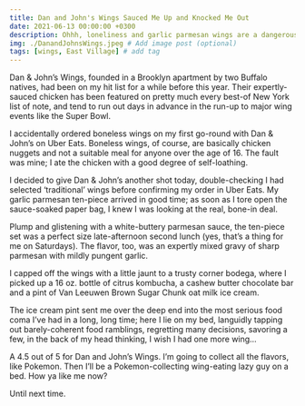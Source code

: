 ```yaml
---
title: Dan and John's Wings Sauced Me Up and Knocked Me Out
date: 2021-06-13 00:00:00 +0300
description: Ohhh, loneliness and garlic parmesan wings are a dangerous mix....
img: ./DanandJohnsWings.jpeg # Add image post (optional)
tags: [wings, East Village] # add tag
---
```


Dan & John’s Wings, founded in a Brooklyn apartment by two Buffalo natives, had been on my hit list for a while before this year. Their expertly-sauced chicken has been featured on pretty much every best-of New York list of note, and tend to run out days in advance in the run-up to major wing events like the Super Bowl.

I accidentally ordered boneless wings on my first go-round with Dan & John’s on Uber Eats. Boneless wings, of course, are basically chicken nuggets and not a suitable meal for anyone over the age of 16. The fault was mine; I ate the chicken with a good degree of self-loathing.

I decided to give Dan & John’s another shot today, double-checking I had selected ‘traditional’ wings before confirming my order in Uber Eats. My garlic parmesan ten-piece arrived in good time; as soon as I tore open the sauce-soaked paper bag, I knew I was looking at the real, bone-in deal.

Plump and glistening with a white-buttery parmesan sauce, the ten-piece set was a perfect size late-afternoon second lunch (yes, that’s a thing for me on Saturdays). The flavor, too, was an expertly mixed gravy of sharp parmesan with mildly pungent garlic.

I capped off the wings with a little jaunt to a trusty corner bodega, where I picked up a 16 oz. bottle of citrus kombucha, a cashew butter chocolate bar and a pint of Van Leeuwen Brown Sugar Chunk oat milk ice cream.

The ice cream pint sent me over the deep end into the most serious food coma I’ve had in a long, long time; here I lie on my bed, languidly tapping out barely-coherent food ramblings, regretting many decisions, savoring a few, in the back of my head thinking, I wish I had one more wing…

A 4.5 out of 5 for Dan and John’s Wings. I’m going to collect all the flavors, like Pokemon. Then I’ll be a Pokemon-collecting wing-eating lazy guy on a bed. How ya like me now?

Until next time.